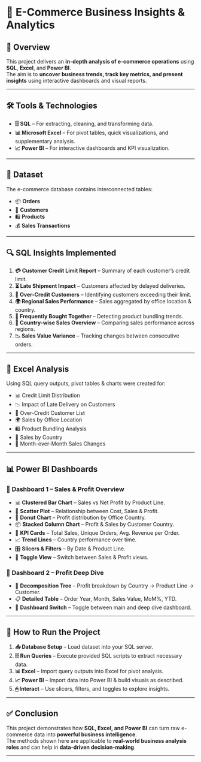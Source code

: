 # 🛒 E-Commerce Business Insights & Analytics

## 📌 Overview

This project delivers an **in-depth analysis of e-commerce operations** using **SQL**, **Excel**, and **Power BI**.  
The aim is to **uncover business trends, track key metrics, and present insights** using interactive dashboards and visual reports.

---

## 🛠️ Tools & Technologies

- **🗄 SQL** – For extracting, cleaning, and transforming data.
- **📊 Microsoft Excel** – For pivot tables, quick visualizations, and supplementary analysis.
- **📈 Power BI** – For interactive dashboards and KPI visualization.

---

## 📂 Dataset

The e-commerce database contains interconnected tables:

- 📦 **Orders**
- 👥 **Customers**
- 🛍 **Products**
- 💰 **Sales Transactions**

---

## 🔍 SQL Insights Implemented

1. **💳 Customer Credit Limit Report** – Summary of each customer’s credit limit.
2. **⏳ Late Shipment Impact** – Customers affected by delayed deliveries.
3. **🚨 Over-Credit Customers** – Identifying customers exceeding their limit.
4. **🌍 Regional Sales Performance** – Sales aggregated by office location & country.
5. **🛒 Frequently Bought Together** – Detecting product bundling trends.
6. **📌 Country-wise Sales Overview** – Comparing sales performance across regions.
7. **📉 Sales Value Variance** – Tracking changes between consecutive orders.

---

## 📑 Excel Analysis

Using SQL query outputs, pivot tables & charts were created for:

- 📊 Credit Limit Distribution
- 📉 Impact of Late Delivery on Customers
- 🚨 Over-Credit Customer List
- 🌍 Sales by Office Location
- 🛍 Product Bundling Analysis
- 📌 Sales by Country
- 📆 Month-over-Month Sales Changes

---

## 📊 Power BI Dashboards

### 📍 **Dashboard 1 – Sales & Profit Overview**

- 📊 **Clustered Bar Chart** – Sales vs Net Profit by Product Line.
- 🎯 **Scatter Plot** – Relationship between Cost, Sales & Profit.
- 🍩 **Donut Chart** – Profit distribution by Office Country.
- 📦 **Stacked Column Chart** – Profit & Sales by Customer Country.
- 🔢 **KPI Cards** – Total Sales, Unique Orders, Avg. Revenue per Order.
- 📈 **Trend Lines** – Country performance over time.
- 🎛 **Slicers & Filters** – By Date & Product Line.
- 🔄 **Toggle View** – Switch between Sales & Profit views.

### 📍 **Dashboard 2 – Profit Deep Dive**

- 🌳 **Decomposition Tree** – Profit breakdown by Country → Product Line → Customer.
- 📋 **Detailed Table** – Order Year, Month, Sales Value, MoM%, YTD.
- 🔄 **Dashboard Switch** – Toggle between main and deep dive dashboard.

---

## 🚀 How to Run the Project

1. **📥 Database Setup** – Load dataset into your SQL server.
2. **🗄 Run Queries** – Execute provided SQL scripts to extract necessary data.
3. **📊 Excel** – Import query outputs into Excel for pivot analysis.
4. **📈 Power BI** – Import data into Power BI & build visuals as described.
5. **🖱 Interact** – Use slicers, filters, and toggles to explore insights.

---

## ✅ Conclusion

This project demonstrates how **SQL, Excel, and Power BI** can turn raw e-commerce data into **powerful business intelligence**.  
The methods shown here are applicable to **real-world business analysis roles** and can help in **data-driven decision-making**.

---
